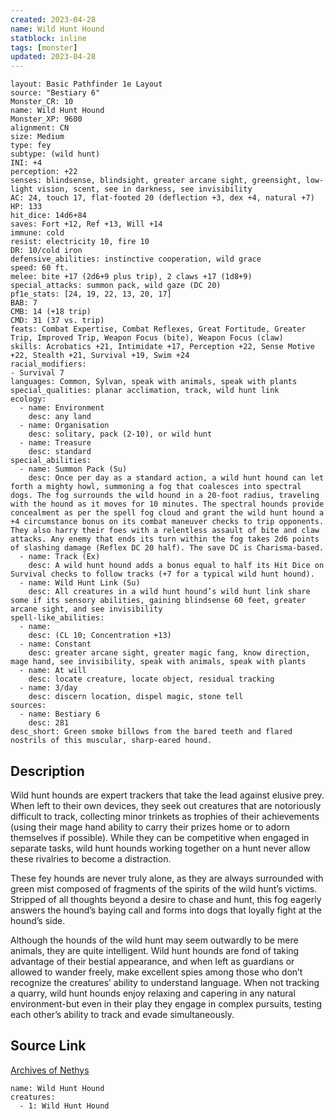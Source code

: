 ```yaml
---
created: 2023-04-28
name: Wild Hunt Hound
statblock: inline
tags: [monster]
updated: 2023-04-28
---
```

```statblock
layout: Basic Pathfinder 1e Layout
source: "Bestiary 6"
Monster_CR: 10
name: Wild Hunt Hound
Monster_XP: 9600
alignment: CN
size: Medium
type: fey
subtype: (wild hunt)
INI: +4
perception: +22
senses: blindsense, blindsight, greater arcane sight, greensight, low-light vision, scent, see in darkness, see invisibility
AC: 24, touch 17, flat-footed 20 (deflection +3, dex +4, natural +7)
HP: 133
hit_dice: 14d6+84
saves: Fort +12, Ref +13, Will +14
immune: cold
resist: electricity 10, fire 10
DR: 10/cold iron
defensive_abilities: instinctive cooperation, wild grace
speed: 60 ft.
melee: bite +17 (2d6+9 plus trip), 2 claws +17 (1d8+9)
special_attacks: summon pack, wild gaze (DC 20)
pf1e_stats: [24, 19, 22, 13, 20, 17]
BAB: 7
CMB: 14 (+18 trip)
CMD: 31 (37 vs. trip)
feats: Combat Expertise, Combat Reflexes, Great Fortitude, Greater Trip, Improved Trip, Weapon Focus (bite), Weapon Focus (claw)
skills: Acrobatics +21, Intimidate +17, Perception +22, Sense Motive +22, Stealth +21, Survival +19, Swim +24
racial_modifiers:
- Survival 7
languages: Common, Sylvan, speak with animals, speak with plants
special_qualities: planar acclimation, track, wild hunt link
ecology:
  - name: Environment
    desc: any land
  - name: Organisation
    desc: solitary, pack (2-10), or wild hunt
  - name: Treasure
    desc: standard
special_abilities:
  - name: Summon Pack (Su)
    desc: Once per day as a standard action, a wild hunt hound can let forth a mighty howl, summoning a fog that coalesces into spectral dogs. The fog surrounds the wild hound in a 20-foot radius, traveling with the hound as it moves for 10 minutes. The spectral hounds provide concealment as per the spell fog cloud and grant the wild hunt hound a +4 circumstance bonus on its combat maneuver checks to trip opponents. They also harry their foes with a relentless assault of bite and claw attacks. Any enemy that ends its turn within the fog takes 2d6 points of slashing damage (Reflex DC 20 half). The save DC is Charisma-based.
  - name: Track (Ex)
    desc: A wild hunt hound adds a bonus equal to half its Hit Dice on Survival checks to follow tracks (+7 for a typical wild hunt hound).
  - name: Wild Hunt Link (Su)
    desc: All creatures in a wild hunt hound’s wild hunt link share some if its sensory abilities, gaining blindsense 60 feet, greater arcane sight, and see invisibility
spell-like_abilities:
  - name:
    desc: (CL 10; Concentration +13)
  - name: Constant
    desc: greater arcane sight, greater magic fang, know direction, mage hand, see invisibility, speak with animals, speak with plants
  - name: At will
    desc: locate creature, locate object, residual tracking
  - name: 3/day
    desc: discern location, dispel magic, stone tell
sources:
  - name: Bestiary 6
    desc: 281
desc_short: Green smoke billows from the bared teeth and flared nostrils of this muscular, sharp-eared hound.
```
## Description
Wild hunt hounds are expert trackers that take the lead against elusive prey. When left to their own devices, they seek out creatures that are notoriously difficult to track, collecting minor trinkets as trophies of their achievements (using their mage hand ability to carry their prizes home or to adorn themselves if possible). While they can be competitive when engaged in separate tasks, wild hunt hounds working together on a hunt never allow these rivalries to become a distraction. 

These fey hounds are never truly alone, as they are always surrounded with green mist composed of fragments of the spirits of the wild hunt’s victims. Stripped of all thoughts beyond a desire to chase and hunt, this fog eagerly answers the hound’s baying call and forms into dogs that loyally fight at the hound’s side. 

Although the hounds of the wild hunt may seem outwardly to be mere animals, they are quite intelligent. Wild hunt hounds are fond of taking advantage of their bestial appearance, and when left as guardians or allowed to wander freely, make excellent spies among those who don’t recognize the creatures’ ability to understand language. When not tracking a quarry, wild hunt hounds enjoy relaxing and capering in any natural environment-but even in their play they engage in complex pursuits, testing each other’s ability to track and evade simultaneously.
## Source Link
[Archives of Nethys](https://aonprd.com/MonsterDisplay.aspx?ItemName=Wild%20Hunt%20Hound)
```encounter-table
name: Wild Hunt Hound
creatures:
  - 1: Wild Hunt Hound
```
